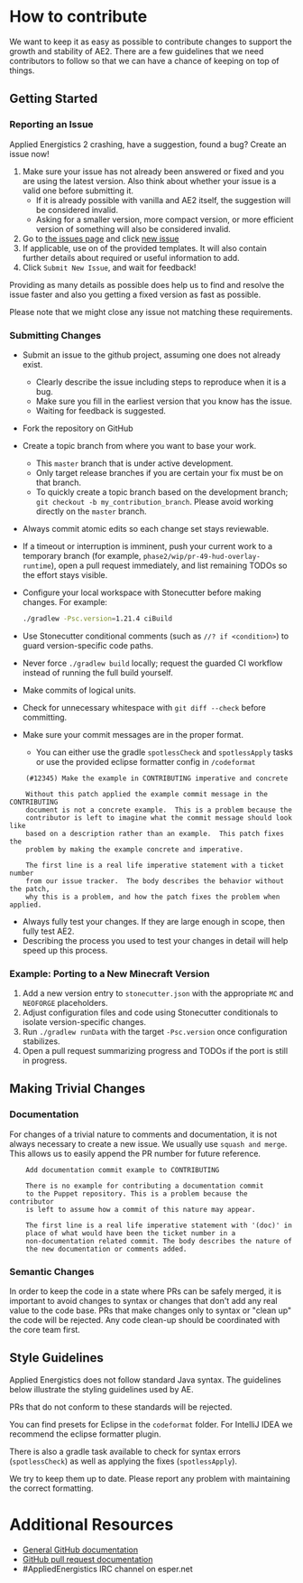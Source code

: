 # How to contribute

We want to keep it as easy as possible to contribute changes to support
the growth and stability of AE2. There are a few guidelines that we
need contributors to follow so that we can have a chance of keeping on
top of things.

## Getting Started

### Reporting an Issue

Applied Energistics 2 crashing, have a suggestion, found a bug?  Create an issue now!

1. Make sure your issue has not already been answered or fixed and you are using the latest version. Also think about whether your issue is a valid one before submitting it.
    * If it is already possible with vanilla and AE2 itself, the suggestion will be considered invalid.
    * Asking for a smaller version, more compact version, or more efficient version of something will also be considered invalid.
2. Go to [the issues page](https://github.com/AppliedEnergistics/Applied-Energistics-2/issues) and click [new issue](https://github.com/AppliedEnergistics/Applied-Energistics-2/issues/new)
3. If applicable, use on of the provided templates. It will also contain further details about required or useful information to add.
4. Click `Submit New Issue`, and wait for feedback!

Providing as many details as possible does help us to find and resolve the issue faster and also you getting a fixed version as fast as possible.

Please note that we might close any issue not matching these requirements. 

### Submitting Changes

* Submit an issue to the github project, assuming one does not already exist.
  * Clearly describe the issue including steps to reproduce when it is a bug.
  * Make sure you fill in the earliest version that you know has the issue.
  * Waiting for feedback is suggested.
* Fork the repository on GitHub
* Create a topic branch from where you want to base your work.
  * This `master` branch that is under active development.
  * Only target release branches if you are certain your fix must be on that
    branch.
  * To quickly create a topic branch based on the development branch; `git
    checkout -b my_contribution_branch`. Please avoid working
    directly on the `master` branch.
* Always commit atomic edits so each change set stays reviewable.
* If a timeout or interruption is imminent, push your current work to a temporary branch (for example,
  `phase2/wip/pr-49-hud-overlay-runtime`), open a pull request immediately, and list remaining TODOs so the effort stays visible.
* Configure your local workspace with Stonecutter before making changes. For example:

  ```bash
  ./gradlew -Psc.version=1.21.4 ciBuild
  ```

* Use Stonecutter conditional comments (such as `//? if <condition>`) to guard version-specific code paths.
* Never force `./gradlew build` locally; request the guarded CI workflow instead of running the full build yourself.
* Make commits of logical units.
* Check for unnecessary whitespace with `git diff --check` before committing.
* Make sure your commit messages are in the proper format.
  * You can either use the gradle `spotlessCheck` and `spotlessApply` tasks or use the provided eclipse formatter config in `/codeformat`

````
    (#12345) Make the example in CONTRIBUTING imperative and concrete

    Without this patch applied the example commit message in the CONTRIBUTING
    document is not a concrete example.  This is a problem because the
    contributor is left to imagine what the commit message should look like
    based on a description rather than an example.  This patch fixes the
    problem by making the example concrete and imperative.

    The first line is a real life imperative statement with a ticket number
    from our issue tracker.  The body describes the behavior without the patch,
    why this is a problem, and how the patch fixes the problem when applied.
````
* Always fully test your changes. If they are large enough in scope, then fully test AE2.
* Describing the process you used to test your changes in detail will help speed up this process.

### Example: Porting to a New Minecraft Version

1. Add a new version entry to `stonecutter.json` with the appropriate `MC` and `NEOFORGE` placeholders.
2. Adjust configuration files and code using Stonecutter conditionals to isolate version-specific changes.
3. Run `./gradlew runData` with the target `-Psc.version` once configuration stabilizes.
4. Open a pull request summarizing progress and TODOs if the port is still in progress.

## Making Trivial Changes

### Documentation

For changes of a trivial nature to comments and documentation, it is not always necessary to create a new issue. 
We usually use `squash and merge`. This allows us to easily append the PR number for future reference.

````
    Add documentation commit example to CONTRIBUTING

    There is no example for contributing a documentation commit
    to the Puppet repository. This is a problem because the contributor
    is left to assume how a commit of this nature may appear.

    The first line is a real life imperative statement with '(doc)' in
    place of what would have been the ticket number in a
    non-documentation related commit. The body describes the nature of
    the new documentation or comments added.
````

### Semantic Changes

In order to keep the code in a state where PRs can be safely merged, it is important to
avoid changes to syntax or changes that don't add any real value to the code base. PRs
that make changes only to syntax or "clean up" the code will be rejected. Any code clean-up
should be coordinated with the core team first.


## Style Guidelines

Applied Energistics does not follow standard Java syntax. The guidelines below illustrate
the styling guidelines used by AE. 

PRs that do not conform to these standards will be rejected.

You can find presets for Eclipse in the `codeformat` folder. For IntelliJ IDEA we recommend the eclipse formatter plugin.

There is also a gradle task available to check for syntax errors (`spotlessCheck`) as well as applying the fixes (`spotlessApply`).

We try to keep them up to date. Please report any problem with maintaining the correct formatting.

# Additional Resources

* [General GitHub documentation](http://help.github.com/)
* [GitHub pull request documentation](http://help.github.com/send-pull-requests/)
* #AppliedEnergistics IRC channel on esper.net
